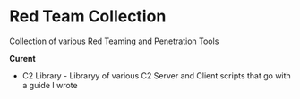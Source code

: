 # Red Team Collection
Collection of various Red Teaming and Penetration Tools

**Curent**
- C2 Library - Libraryy of various C2 Server and Client scripts that go with a guide I wrote
